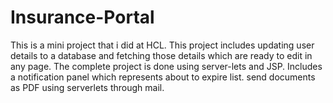 # Insurance-Portal
This is a mini project that i did at HCL. This project includes updating user details to a database and fetching those details which are ready to edit in any page. The complete project is done using server-lets and JSP. Includes a notification panel which represents about to expire list. send documents as PDF using serverlets through mail.
